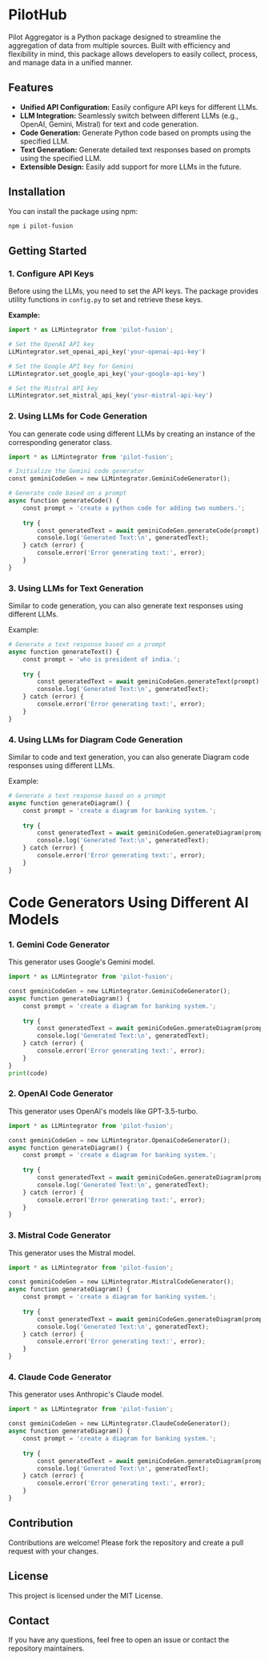 # PilotHub
Pilot Aggregator is a Python package designed to streamline the aggregation of data from multiple sources. Built with efficiency and flexibility in mind, this package allows developers to easily collect, process, and manage data in a unified manner.

## Features

- **Unified API Configuration:** Easily configure API keys for different LLMs.
- **LLM Integration:** Seamlessly switch between different LLMs (e.g., OpenAI, Gemini, Mistral) for text and code generation.
- **Code Generation:** Generate Python code based on prompts using the specified LLM.
- **Text Generation:** Generate detailed text responses based on prompts using the specified LLM.
- **Extensible Design:** Easily add support for more LLMs in the future.


## Installation

You can install the package using npm:

```bash
npm i pilot-fusion
```
## Getting Started

### 1. Configure API Keys

Before using the LLMs, you need to set the API keys. The package provides utility functions in `config.py` to set and retrieve these keys.

**Example:**

```python
import * as LLMintegrator from 'pilot-fusion';

# Set the OpenAI API key
LLMintegrator.set_openai_api_key('your-openai-api-key')

# Set the Google API key for Gemini
LLMintegrator.set_google_api_key('your-google-api-key')

# Set the Mistral API key
LLMintegrator.set_mistral_api_key('your-mistral-api-key')
```

### 2. Using LLMs for Code Generation

You can generate code using different LLMs by creating an instance of the corresponding generator class.

```python
import * as LLMintegrator from 'pilot-fusion';

# Initialize the Gemini code generator
const geminiCodeGen = new LLMintegrator.GeminiCodeGenerator();

# Generate code based on a prompt
async function generateCode() {
    const prompt = 'create a python code for adding two numbers.';
    
    try {
        const generatedText = await geminiCodeGen.generateCode(prompt);
        console.log('Generated Text:\n', generatedText);
    } catch (error) {
        console.error('Error generating text:', error);
    }
}
```

### 3. Using LLMs for Text Generation


Similar to code generation, you can also generate text responses using different LLMs.

Example:

```python
# Generate a text response based on a prompt
async function generateText() {
    const prompt = 'who is president of india.';
    
    try {
        const generatedText = await geminiCodeGen.generateText(prompt);
        console.log('Generated Text:\n', generatedText);
    } catch (error) {
        console.error('Error generating text:', error);
    }
}
```

### 4. Using LLMs for Diagram Code Generation


Similar to code and text generation, you can also generate Diagram code responses using different LLMs.

Example:

```python
# Generate a text response based on a prompt
async function generateDiagram() {
    const prompt = 'create a diagram for banking system.';
    
    try {
        const generatedText = await geminiCodeGen.generateDiagram(prompt);
        console.log('Generated Text:\n', generatedText);
    } catch (error) {
        console.error('Error generating text:', error);
    }
}
```


# Code Generators Using Different AI Models

### 1. Gemini Code Generator

This generator uses Google's Gemini model.

```python
import * as LLMintegrator from 'pilot-fusion';

const geminiCodeGen = new LLMintegrator.GeminiCodeGenerator();
async function generateDiagram() {
    const prompt = 'create a diagram for banking system.';
    
    try {
        const generatedText = await geminiCodeGen.generateDiagram(prompt);
        console.log('Generated Text:\n', generatedText);
    } catch (error) {
        console.error('Error generating text:', error);
    }
}
print(code)
```
### 2. OpenAI Code Generator

This generator uses OpenAI's models like GPT-3.5-turbo.

```python
import * as LLMintegrator from 'pilot-fusion';

const geminiCodeGen = new LLMintegrator.OpenaiCodeGenerator();
async function generateDiagram() {
    const prompt = 'create a diagram for banking system.';
    
    try {
        const generatedText = await geminiCodeGen.generateDiagram(prompt);
        console.log('Generated Text:\n', generatedText);
    } catch (error) {
        console.error('Error generating text:', error);
    }
}

```

### 3. Mistral Code Generator

This generator uses the Mistral model.


```python
import * as LLMintegrator from 'pilot-fusion';

const geminiCodeGen = new LLMintegrator.MistralCodeGenerator();
async function generateDiagram() {
    const prompt = 'create a diagram for banking system.';
    
    try {
        const generatedText = await geminiCodeGen.generateDiagram(prompt);
        console.log('Generated Text:\n', generatedText);
    } catch (error) {
        console.error('Error generating text:', error);
    }
}


```
### 4. Claude Code Generator

This generator uses Anthropic's Claude model.


```python
import * as LLMintegrator from 'pilot-fusion';

const geminiCodeGen = new LLMintegrator.ClaudeCodeGenerator();
async function generateDiagram() {
    const prompt = 'create a diagram for banking system.';
    
    try {
        const generatedText = await geminiCodeGen.generateDiagram(prompt);
        console.log('Generated Text:\n', generatedText);
    } catch (error) {
        console.error('Error generating text:', error);
    }
}


```

## Contribution

Contributions are welcome! Please fork the repository and create a pull request with your changes.

## License

This project is licensed under the MIT License.

## Contact

If you have any questions, feel free to open an issue or contact the repository maintainers.
